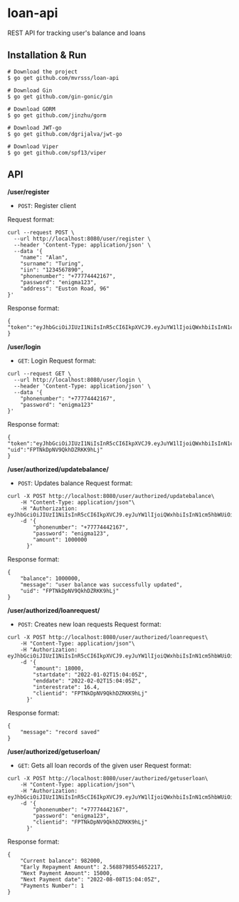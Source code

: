 # loan-api
REST API for tracking user's balance and loans

## Installation & Run
```
# Download the project
$ go get github.com/mvrsss/loan-api

# Download Gin
$ go get github.com/gin-gonic/gin

# Download GORM
$ go get github.com/jinzhu/gorm

# Download JWT-go
$ go get github.com/dgrijalva/jwt-go

# Download Viper
$ go get github.com/spf13/viper
```

## API
**/user/register**
* ```POST```: Register client

Request format:
```
curl --request POST \
  --url http://localhost:8080/user/register \
  --header 'Content-Type: application/json' \
  --data '{
    "name": "Alan",
    "surname": "Turing",
    "iin": "1234567890",
    "phonenumber": "+77774442167",
    "password": "enigma123",
    "address": "Euston Road, 96"
}'
```
Response format:
 ``` 
 { "token":"eyJhbGciOiJIUzI1NiIsInR5cCI6IkpXVCJ9.eyJuYW1lIjoiQWxhbiIsInN1cm5hbWUiOiJUdXJpbmciLCJpaW4iOiIxMjM0NTY3ODkwIiwicGhvbmVudW1iZXIiOiIrNzc3NzQ0NDIxNjciLCJleHAiOjE2NTE5NDg5NDF9.POhskhKz71umzuKq2i2eZ32Hoa1VRXaa5AjofdYmG6c"
 }
 ```
 
**/user/login**
* ```GET```: Login
Request format:
```
curl --request GET \
  --url http://localhost:8080/user/login \
  --header 'Content-Type: application/json' \
  --data '{
    "phonenumber": "+77774442167",
    "password": "enigma123"
}'
```
Response format:
```
{
"token":"eyJhbGciOiJIUzI1NiIsInR5cCI6IkpXVCJ9.eyJuYW1lIjoiQWxhbiIsInN1cm5hbWUiOiJUdXJpbmciLCJpaW4iOiIxMjM0NTY3ODkwIiwicGhvbmVudW1iZXIiOiIrNzc3NzQ0NDIxNjciLCJleHAiOjE2NTE5NDg5NDF9.POhskhKz71umzuKq2i2eZ32Hoa1VRXaa5AjofdYmG6c",
"uid":"FPTNkDpNV9QkhDZRKK9hLj"
}
```

**/user/authorized/updatebalance/**
* ```POST```: Updates balance
Request format:
```
curl -X POST http://localhost:8080/user/authorized/updatebalance\
	-H "Content-Type: application/json"\
	-H "Authorization: eyJhbGciOiJIUzI1NiIsInR5cCI6IkpXVCJ9.eyJuYW1lIjoiQWxhbiIsInN1cm5hbWUiOiJUdXJpbmciLCJpaW4iOiIxMjM0NTY3ODkwIiwicGhvbmVudW1iZXIiOiIrNzc3NzQ0NDIxNjciLCJleHAiOjE2NTE5NDg5NDF9.POhskhKz71umzuKq2i2eZ32Hoa1VRXaa5AjofdYmG6c"\
	-d '{ 
        "phonenumber": "+77774442167",
        "password": "enigma123",
        "amount": 1000000
      }'
```
Response format:
```
{
    "balance": 1000000,
    "message": "user balance was successfully updated",
    "uid": "FPTNkDpNV9QkhDZRKK9hLj"
}
```

**/user/authorized/loanrequest/**
* ```POST```: Creates new loan requests
Request format:
```
curl -X POST http://localhost:8080/user/authorized/loanrequest\
	-H "Content-Type: application/json"\
	-H "Authorization: eyJhbGciOiJIUzI1NiIsInR5cCI6IkpXVCJ9.eyJuYW1lIjoiQWxhbiIsInN1cm5hbWUiOiJUdXJpbmciLCJpaW4iOiIxMjM0NTY3ODkwIiwicGhvbmVudW1iZXIiOiIrNzc3NzQ0NDIxNjciLCJleHAiOjE2NTE5NDg5NDF9.POhskhKz71umzuKq2i2eZ32Hoa1VRXaa5AjofdYmG6c"\
	-d '{
        "amount": 18000,
        "startdate": "2022-01-02T15:04:05Z",
        "enddate": "2022-02-02T15:04:05Z",
        "interestrate": 16.4,
        "clientid": "FPTNkDpNV9QkhDZRKK9hLj"
      }'
```
Response format:
```
{
    "message": "record saved"
}
```

**/user/authorized/getuserloan/**
* ```GET```: Gets all loan records of the given user
Request format:
```
curl -X POST http://localhost:8080/user/authorized/getuserloan\
	-H "Content-Type: application/json"\
	-H "Authorization: eyJhbGciOiJIUzI1NiIsInR5cCI6IkpXVCJ9.eyJuYW1lIjoiQWxhbiIsInN1cm5hbWUiOiJUdXJpbmciLCJpaW4iOiIxMjM0NTY3ODkwIiwicGhvbmVudW1iZXIiOiIrNzc3NzQ0NDIxNjciLCJleHAiOjE2NTE5NDg5NDF9.POhskhKz71umzuKq2i2eZ32Hoa1VRXaa5AjofdYmG6c"\
	-d '{
        "phonenumber": "+77774442167",
        "password": "enigma123",
        "clientid": "FPTNkDpNV9QkhDZRKK9hLj"
      }'
```
Response format:
```
{
    "Current balance": 982000,
    "Early Repayment Amount": 2.5688798554652217,
    "Next Payment Amount": 15000,
    "Next Payment date": "2022-08-08T15:04:05Z",
    "Payments Number": 1
}
```
